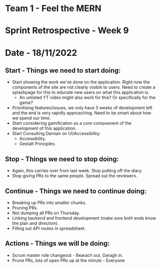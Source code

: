 # Team 1 - Feel the MERN
# Sprint Retrospective - Week 9
# Date - 18/11/2022


## **Start - Things we need to start doing:**
- Start showing the work we've done on the application. Right now the components of the site are not clearly visible to users. Need to create a splashpage for this to educate new users on what this application is.
  - An unlisted YT video might also work for this? Or specifically for the game?
- Prioritising features/issues, we only have 3 weeks of development left and the end is very rapidly approaching. Need to be smart about how we spend our time.
- Start considering gamification as a core compoenent of the development of this application.
- Start Consulting Damian on UI/Accessibility:
  - Accessibility.
  - Gestalt Principles.


## **Stop - Things we need to stop doing:**
- Again, this carries over from last week. Stop putting off the diary.
- Stop giving PRs to the same people. Spread out the reviewers.


## **Continue - Things we need to continue doing:**
- Breaking up PRs into smaller chunks.
- Pruning PRs.
- Not dumping all PRs on Thursday.
- Linking backend and frontend development (make sure both ends know the plan and direction).
- Filling out API routes in spreadsheet.


## **Actions - Things we will be doing:**
- Scrum master role changeout - Bearach out, Daragh in.
- Prune PRs, lots of open PRs up at the minute - Everyone